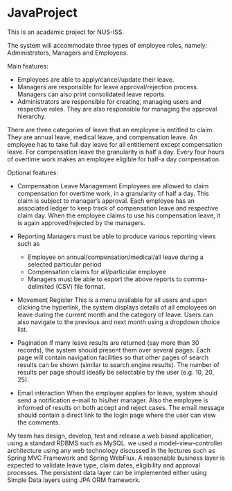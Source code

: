 # JavaProject

This is an academic project for NUS-ISS.

The system will accommodate three types of employee roles, namely: Administrators, Managers and Employees.

Main features:
- Employees are able to apply/cancel/update their leave.
- Managers are responsible for leave approval/rejection process. Managers can also print consolidated leave reports.
- Administrators are responsible for creating, managing users and respective roles. They are also responsible for managing the approval hierarchy.

There are three categories of leave that an employee is entitled to claim. They are annual leave, medical leave, and compensation leave. An employee has to take full day leave for all entitlement except compensation leave. For compensation leave the
granularity is half a day. Every four hours of overtime work makes an employee eligible
for half-a day compensation.

Optional features:
- Compensation Leave Management
Employees are allowed to claim compensation for overtime work, in a
granularity of half a day. This claim is subject to manager’s approval. Each
employee has an associated ledger to keep track of compensation leave and
respective claim day. When the employee claims to use his compensation leave,
it is again approved/rejected by the managers.

- Reporting
Managers must be able to produce various reporting views such as
  - Employee on annual/compensation/medical/all leave during a selected
particular period
  - Compensation claims for all/particular employee
  - Managers must be able to export the above reports to comma-delimited
(CSV) file format.

- Movement Register
This is a menu available for all users and upon clicking the hyperlink, the system
displays details of all employees on leave during the current month and the
category of leave. Users can also navigate to the previous and next month using
a dropdown choice list.

- Pagination
If many leave results are returned (say more than 30 records), the system should
present them over several pages. Each page will contain navigation facilities so
that other pages of search results can be shown (similar to search engine
results). The number of results per page should ideally be selectable by the user
(e.g. 10, 20, 25).

- Email interaction
When the employee applies for leave, system should send a notification e-mail
to his/her manager. Also the employee is informed of results on both accept and
reject cases. The email message should contain a direct link to the login page
where the user can view the comments.

My team has design, develop, test and release a web based application, using a
standard RDBMS such as MySQL. we used a model-view-controller architecture
using any web technology discussed in the lectures such as Spring MVC Framework and
Spring WebFlux. A reasonable business layer is expected to validate leave type, claim
dates, eligibility and approval processes. The persistent data layer can be implemented
either using Simple Data layers using JPA ORM framework.
